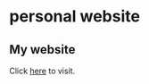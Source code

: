 # personal website

## My website
Click [here](https://raminder13.github.io/personal-website/) to visit.
